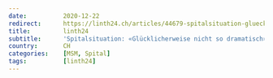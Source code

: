 ```yaml
---
date:          2020-12-22
redirect:      https://linth24.ch/articles/44679-spitalsituation-gluecklicherweise-nicht-so-dramatisch
title:         linth24
subtitle:      'Spitalsituation: «Glücklicherweise nicht so dramatisch»'
country:       CH
categories:    [MSM, Spital]
tags:          [linth24]
---
```

